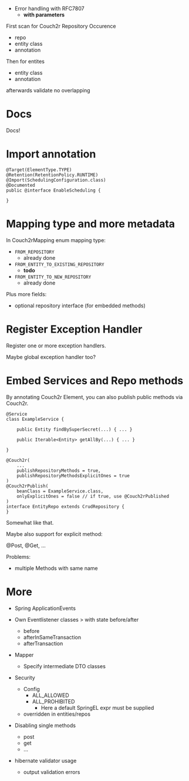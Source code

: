 - Error handling with RFC7807 
  - __with parameters__
   
    
First scan for Couch2r Repository Occurence
- repo
- entity class
- annotation

Then for entites
- entity class
- annotation

afterwards validate no overlapping

# Docs

Docs!

# Import annotation
```
@Target(ElementType.TYPE)
@Retention(RetentionPolicy.RUNTIME)
@Import(SchedulingConfiguration.class)
@Documented
public @interface EnableScheduling {

}
```

# Mapping type and more metadata

In Couch2rMapping enum mapping type:

- `FROM_REPOSITORY`
  - already done
- `FROM_ENTITY_TO_EXISTING_REPOSITORY`
  - __todo__
- `FROM_ENTITY_TO_NEW_REPOSITORY`
  - already done

Plus more fields:

- optional repository interface (for embedded methods)

# Register Exception Handler

Register one or more exception handlers.

Maybe global exception handler too?

# Embed Services and Repo methods

By annotating Couch2r Element, you can also publish public methods
via Couch2r.

```
@Service
class ExampleService {

    public Entity findBySuperSecret(...) { ... }

    public Iterable<Entity> getAllBy(...) { ... }

}

@Couch2r(
    ...
    publishRepositoryMethods = true,
    publishRepositoryMethodsExplicitOnes = true
)
@Couch2rPublish(
    beanClass = ExampleService.class,
    onlyExplicitOnes = false // if true, use @Couch2rPublished
)
interface EntityRepo extends CrudRepository {
}
```

Somewhat like that.

Maybe also support for explicit method:

@Post, @Get, ...

Problems:

- multiple Methods with same name

# More

- Spring ApplicationEvents
- Own Eventlistener classes > with state before/after
  - before
  - afterInSameTransaction
  - afterTransaction
- Mapper
  - Specify intermediate DTO classes
- Security
  - Config
    - ALL_ALLOWED
    - ALL_PROHIBITED
      - Here a default SpringEL expr must be supplied
  - overridden in entities/repos
- Disabling single methods
  - post
  - get
  - ...

- hibernate validator usage
  - output validation errors